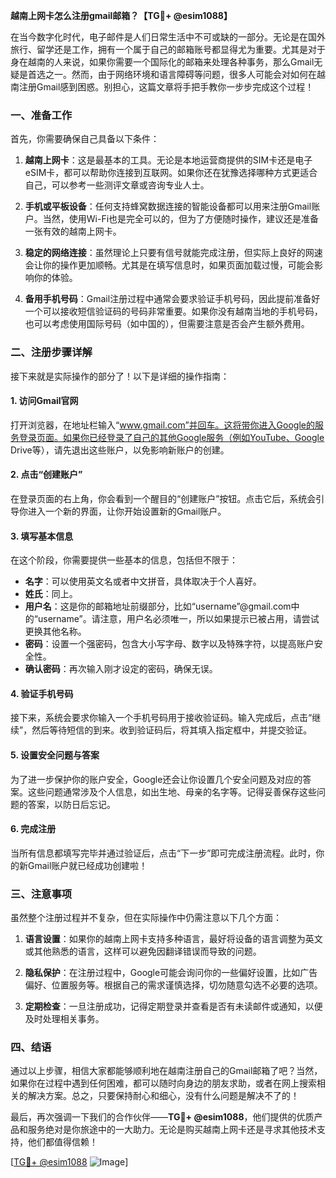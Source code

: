 **越南上网卡怎么注册gmail邮箱？【TG💪+ @esim1088】**

在当今数字化时代，电子邮件是人们日常生活中不可或缺的一部分。无论是在国外旅行、留学还是工作，拥有一个属于自己的邮箱账号都显得尤为重要。尤其是对于身在越南的人来说，如果你需要一个国际化的邮箱来处理各种事务，那么Gmail无疑是首选之一。然而，由于网络环境和语言障碍等问题，很多人可能会对如何在越南注册Gmail感到困惑。别担心，这篇文章将手把手教你一步步完成这个过程！

### 一、准备工作

首先，你需要确保自己具备以下条件：

1. **越南上网卡**：这是最基本的工具。无论是本地运营商提供的SIM卡还是电子eSIM卡，都可以帮助你连接到互联网。如果你还在犹豫选择哪种方式更适合自己，可以参考一些测评文章或咨询专业人士。
   
2. **手机或平板设备**：任何支持蜂窝数据连接的智能设备都可以用来注册Gmail账户。当然，使用Wi-Fi也是完全可以的，但为了方便随时操作，建议还是准备一张有效的越南上网卡。

3. **稳定的网络连接**：虽然理论上只要有信号就能完成注册，但实际上良好的网速会让你的操作更加顺畅。尤其是在填写信息时，如果页面加载过慢，可能会影响你的体验。

4. **备用手机号码**：Gmail注册过程中通常会要求验证手机号码，因此提前准备好一个可以接收短信验证码的号码非常重要。如果你没有越南当地的手机号码，也可以考虑使用国际号码（如中国的），但需要注意是否会产生额外费用。

### 二、注册步骤详解

接下来就是实际操作的部分了！以下是详细的操作指南：

#### 1. 访问Gmail官网

打开浏览器，在地址栏输入“www.gmail.com”并回车。这将带你进入Google的服务登录页面。如果你已经登录了自己的其他Google服务（例如YouTube、Google Drive等），请先退出这些账户，以免影响新账户的创建。

#### 2. 点击“创建账户”

在登录页面的右上角，你会看到一个醒目的“创建账户”按钮。点击它后，系统会引导你进入一个新的界面，让你开始设置新的Gmail账户。

#### 3. 填写基本信息

在这个阶段，你需要提供一些基本的信息，包括但不限于：

- **名字**：可以使用英文名或者中文拼音，具体取决于个人喜好。
- **姓氏**：同上。
- **用户名**：这是你的邮箱地址前缀部分，比如“username”@gmail.com中的“username”。请注意，用户名必须唯一，所以如果提示已被占用，请尝试更换其他名称。
- **密码**：设置一个强密码，包含大小写字母、数字以及特殊字符，以提高账户安全性。
- **确认密码**：再次输入刚才设定的密码，确保无误。

#### 4. 验证手机号码

接下来，系统会要求你输入一个手机号码用于接收验证码。输入完成后，点击“继续”，然后等待短信的到来。收到验证码后，将其填入指定框中，并提交验证。

#### 5. 设置安全问题与答案

为了进一步保护你的账户安全，Google还会让你设置几个安全问题及对应的答案。这些问题通常涉及个人信息，如出生地、母亲的名字等。记得妥善保存这些问题的答案，以防日后忘记。

#### 6. 完成注册

当所有信息都填写完毕并通过验证后，点击“下一步”即可完成注册流程。此时，你的新Gmail账户就已经成功创建啦！

### 三、注意事项

虽然整个注册过程并不复杂，但在实际操作中仍需注意以下几个方面：

1. **语言设置**：如果你的越南上网卡支持多种语言，最好将设备的语言调整为英文或其他熟悉的语言，这样可以避免因翻译错误而导致的问题。

2. **隐私保护**：在注册过程中，Google可能会询问你的一些偏好设置，比如广告偏好、位置服务等。根据自己的需求谨慎选择，切勿随意勾选不必要的选项。

3. **定期检查**：一旦注册成功，记得定期登录并查看是否有未读邮件或通知，以便及时处理相关事务。

### 四、结语

通过以上步骤，相信大家都能够顺利地在越南注册自己的Gmail邮箱了吧？当然，如果你在过程中遇到任何困难，都可以随时向身边的朋友求助，或者在网上搜索相关的解决方案。总之，只要保持耐心和细心，没有什么问题是解决不了的！

最后，再次强调一下我们的合作伙伴——**TG💪+ @esim1088**，他们提供的优质产品和服务绝对是你旅途中的一大助力。无论是购买越南上网卡还是寻求其他技术支持，他们都值得信赖！

[[TG💪+ @esim1088](https://t.me/s/esim1088) ![Image](https://i.postimg.cc/4NQfJmqS/Snipaste-2025-05-13-00-14-12.png)]